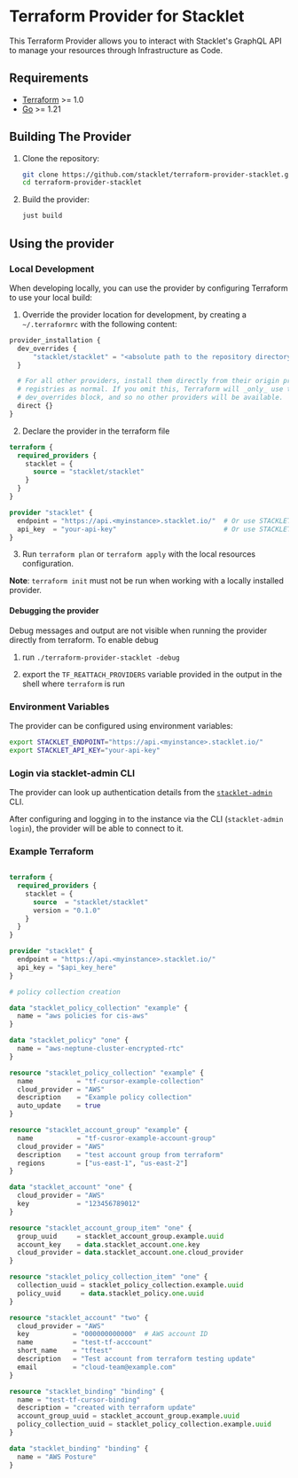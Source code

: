 # Terraform Provider for Stacklet

This Terraform Provider allows you to interact with Stacklet's GraphQL API to manage your resources through Infrastructure as Code.

## Requirements

- [Terraform](https://www.terraform.io/downloads.html) >= 1.0
- [Go](https://golang.org/doc/install) >= 1.21

## Building The Provider

1. Clone the repository:
   ```bash
   git clone https://github.com/stacklet/terraform-provider-stacklet.git
   cd terraform-provider-stacklet
   ```

2. Build the provider:
   ```bash
   just build
   ```

## Using the provider

### Local Development

When developing locally, you can use the provider by configuring Terraform to use your local build:

1. Override the provider location for development, by creating a `~/.terraformrc` with the following content:

```terraform
provider_installation {
  dev_overrides {
      "stacklet/stacklet" = "<absolute path to the repository directory>"
  }

  # For all other providers, install them directly from their origin provider
  # registries as normal. If you omit this, Terraform will _only_ use the
  # dev_overrides block, and so no other providers will be available.
  direct {}
}
```

2. Declare the provider in the terraform file

```terraform
terraform {
  required_providers {
    stacklet = {
      source = "stacklet/stacklet"
    }
  }
}

provider "stacklet" {
  endpoint = "https://api.<myinstance>.stacklet.io/"  # Or use STACKLET_ENDPOINT env var
  api_key  = "your-api-key"                           # Or use STACKLET_API_KEY env var
}
```

3. Run `terraform plan` or `terraform apply` with the local resources configuration.


**Note**: `terraform init` must not be run when working with a locally installed provider.


#### Debugging the provider

Debug messages and output are not visible when running the provider directly from terraform.
To enable debug

1. run `./terraform-provider-stacklet -debug`

2. export the `TF_REATTACH_PROVIDERS` variable provided in the output in the shell where `terraform` is run


### Environment Variables

The provider can be configured using environment variables:

```bash
export STACKLET_ENDPOINT="https://api.<myinstance>.stacklet.io/"
export STACKLET_API_KEY="your-api-key"
```

### Login via stacklet-admin CLI

The provider can look up authentication details from the [`stacklet-admin`](https://github.com/stacklet/stacklet-admin) CLI.

After configuring and logging in to the instance via the CLI (`stacklet-admin login`), the provider will be able to connect
to it.


### Example Terraform

```terraform

terraform {
  required_providers {
    stacklet = {
      source  = "stacklet/stacklet"
      version = "0.1.0"
    }
  }
}

provider "stacklet" {
  endpoint = "https://api.<myinstance>.stacklet.io/"
  api_key = "$api_key_here"
}

# policy collection creation

data "stacklet_policy_collection" "example" {
  name = "aws policies for cis-aws"
}

data "stacklet_policy" "one" {
  name = "aws-neptune-cluster-encrypted-rtc"
}

resource "stacklet_policy_collection" "example" {
  name           = "tf-cursor-example-collection"
  cloud_provider = "AWS"
  description    = "Example policy collection"
  auto_update    = true
}

resource "stacklet_account_group" "example" {
  name           = "tf-cusror-example-account-group"
  cloud_provider = "AWS"
  description    = "test account group from terraform"
  regions        = ["us-east-1", "us-east-2"]
}

data "stacklet_account" "one" {
  cloud_provider = "AWS"
  key            = "123456789012"
}

resource "stacklet_account_group_item" "one" {
  group_uuid     = stacklet_account_group.example.uuid
  account_key    = data.stacklet_account.one.key
  cloud_provider = data.stacklet_account.one.cloud_provider
}

resource "stacklet_policy_collection_item" "one" {
  collection_uuid = stacklet_policy_collection.example.uuid
  policy_uuid     = data.stacklet_policy.one.uuid
}

resource "stacklet_account" "two" {
  cloud_provider = "AWS"
  key           = "000000000000"  # AWS account ID
  name          = "test-tf-acccount"
  short_name    = "tftest"
  description   = "Test account from terraform testing update"
  email         = "cloud-team@example.com"
}

resource "stacklet_binding" "binding" {
  name = "test-tf-cursor-binding"
  description = "created with terraform update"
  account_group_uuid = stacklet_account_group.example.uuid
  policy_collection_uuid = stacklet_policy_collection.example.uuid
}

data "stacklet_binding" "binding" {
  name = "AWS Posture"
}
```
